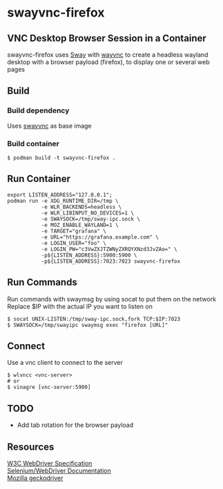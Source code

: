 # swayvnc-firefox  
VNC Desktop Browser Session in a Container
---
swayvnc-firefox uses [Sway](https://swaywm.org) with [wayvnc](https://github.com/any1/wayvnc) to create a headless wayland desktop with a browser payload (firefox), to display one or several web pages

## Build
### Build dependency
Uses [swayvnc](https://github.com/bbusse/swayvnc) as base image

### Build container
```
$ podman build -t swayvnc-firefox .
```

## Run Container
```
export LISTEN_ADDRESS="127.0.0.1";  
podman run -e XDG_RUNTIME_DIR=/tmp \
           -e WLR_BACKENDS=headless \
           -e WLR_LIBINPUT_NO_DEVICES=1 \
           -e SWAYSOCK=/tmp/sway-ipc.sock \
           -e MOZ_ENABLE_WAYLAND=1 \
           -e TARGET="grafana" \
           -e URL="https://grafana.example.com" \
           -e LOGIN_USER="foo" \
           -e LOGIN_PW="c3VwZXJTZWNyZXRQYXNzd3JvZAo=" \
           -p${LISTEN_ADDRESS}:5900:5900 \
           -p${LISTEN_ADDRESS}:7023:7023 swayvnc-firefox
```

## Run Commands
Run commands with swaymsg by using socat to put them on the network
Replace $IP with the actual IP you want to listen on
```
$ socat UNIX-LISTEN:/tmp/sway-ipc.sock,fork TCP:$IP:7023
$ SWAYSOCK=/tmp/swayipc swaymsg exec "firefox [URL]"
```

## Connect
Use a vnc client to connect to the server
```
$ wlvncc <vnc-server>
# or
$ vinagre [vnc-server:5900]
```

## TODO
* Add tab rotation for the browser payload

## Resources
[W3C WebDriver Specification](https://w3c.github.io/webdriver/)  
[Selenium/WebDriver Documentation](ww.selenium.dev/documentation/en/getting_started_with_webdriver)  
[Mozilla geckodriver](https://github.com/mozilla/geckodriver)  

